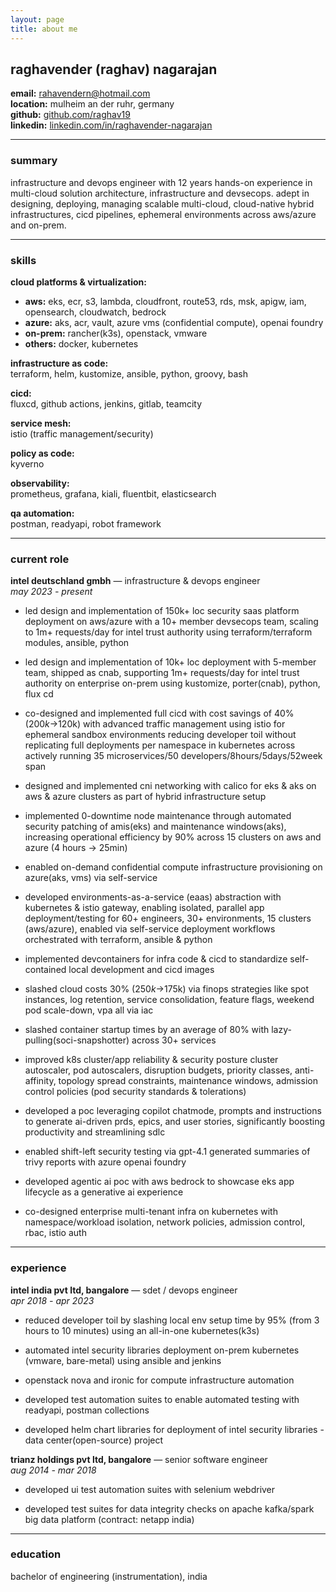 ```yaml
---
layout: page
title: about me
---
```


## raghavender (raghav) nagarajan

**email:** rahavendern@hotmail.com  
**location:** mulheim an der ruhr, germany  
**github:** [github.com/raghav19](https://github.com/raghav19)  
**linkedin:** [linkedin.com/in/raghavender-nagarajan](https://www.linkedin.com/in/raghavender-nagarajan-683743141)

---

### summary

infrastructure and devops engineer with 12 years hands-on experience in multi-cloud solution architecture, infrastructure and devsecops. adept in designing, deploying, managing scalable multi-cloud, cloud-native hybrid infrastructures, cicd pipelines, ephemeral environments across aws/azure and on-prem.

---

### skills

**cloud platforms & virtualization:**
- **aws:** eks, ecr, s3, lambda, cloudfront, route53, rds, msk, apigw, iam, opensearch, cloudwatch, bedrock
- **azure:** aks, acr, vault, azure vms (confidential compute), openai foundry
- **on-prem:** rancher(k3s), openstack, vmware
- **others:** docker, kubernetes

**infrastructure as code:**  
terraform, helm, kustomize, ansible, python, groovy, bash

**cicd:**  
fluxcd, github actions, jenkins, gitlab, teamcity

**service mesh:**  
istio (traffic management/security)

**policy as code:**  
kyverno

**observability:**  
prometheus, grafana, kiali, fluentbit, elasticsearch

**qa automation:**  
postman, readyapi, robot framework

---

### current role

**intel deutschland gmbh** — infrastructure & devops engineer  
*may 2023 - present*

- led design and implementation of 150k+ loc security saas platform deployment on aws/azure with a 10+ member devsecops team, scaling to 1m+ requests/day for intel trust authority using terraform/terraform modules, ansible, python

- led design and implementation of 10k+ loc deployment with 5-member team, shipped as cnab, supporting 1m+ requests/day for intel trust authority on enterprise on-prem using kustomize, porter(cnab), python, flux cd

- co-designed and implemented full cicd with cost savings of 40% ($200k→$120k) with advanced traffic management using istio for ephemeral sandbox environments reducing developer toil without replicating full deployments per namespace in kubernetes across actively running 35 microservices/50 developers/8hours/5days/52week span

- designed and implemented cni networking with calico for eks & aks on aws & azure clusters as part of hybrid infrastructure setup

- implemented 0-downtime node maintenance through automated security patching of amis(eks) and maintenance windows(aks), increasing operational efficiency by 90% across 15 clusters on aws and azure (4 hours → 25min)

- enabled on-demand confidential compute infrastructure provisioning on azure(aks, vms) via self-service

- developed environments-as-a-service (eaas) abstraction with kubernetes & istio gateway, enabling isolated, parallel app deployment/testing for 60+ engineers, 30+ environments, 15 clusters (aws/azure), enabled via self-service deployment workflows orchestrated with terraform, ansible & python

- implemented devcontainers for infra code & cicd to standardize self-contained local development and cicd images

- slashed cloud costs 30% ($250k→$175k) via finops strategies like spot instances, log retention, service consolidation, feature flags, weekend pod scale-down, vpa all via iac

- slashed container startup times by an average of 80% with lazy-pulling(soci-snapshotter) across 30+ services

- improved k8s cluster/app reliability & security posture cluster autoscaler, pod autoscalers, disruption budgets, priority classes, anti-affinity, topology spread constraints, maintenance windows, admission control policies (pod security standards & tolerations)

- developed a poc leveraging copilot chatmode, prompts and instructions to generate ai-driven prds, epics, and user stories, significantly boosting productivity and streamlining sdlc

- enabled shift-left security testing via gpt-4.1 generated summaries of trivy reports with azure openai foundry

- developed agentic ai poc with aws bedrock to showcase eks app lifecycle as a generative ai experience

- co-designed enterprise multi-tenant infra on kubernetes with namespace/workload isolation, network policies, admission control, rbac, istio auth

---

### experience

**intel india pvt ltd, bangalore** — sdet / devops engineer  
*apr 2018 - apr 2023*

- reduced developer toil by slashing local env setup time by 95% (from 3 hours to 10 minutes) using an all-in-one kubernetes(k3s)

- automated intel security libraries deployment on-prem kubernetes (vmware, bare-metal) using ansible and jenkins

- openstack nova and ironic for compute infrastructure automation

- developed test automation suites to enable automated testing with readyapi, postman collections

- developed helm chart libraries for deployment of intel security libraries - data center(open-source) project

**trianz holdings pvt ltd, bangalore** — senior software engineer  
*aug 2014 - mar 2018*

- developed ui test automation suites with selenium webdriver

- developed test suites for data integrity checks on apache kafka/spark big data platform (contract: netapp india)
---

### education

bachelor of engineering (instrumentation), india
